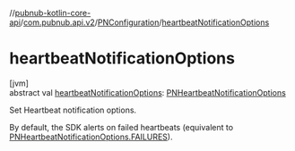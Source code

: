 //[pubnub-kotlin-core-api](../../../index.md)/[com.pubnub.api.v2](../index.md)/[PNConfiguration](index.md)/[heartbeatNotificationOptions](heartbeat-notification-options.md)

# heartbeatNotificationOptions

[jvm]\
abstract val [heartbeatNotificationOptions](heartbeat-notification-options.md): [PNHeartbeatNotificationOptions](../../../../../pubnub-kotlin/pubnub-kotlin-core-api/pubnub-kotlin-core-api/com.pubnub.api.enums/-p-n-heartbeat-notification-options/index.md)

Set Heartbeat notification options.

By default, the SDK alerts on failed heartbeats (equivalent to [PNHeartbeatNotificationOptions.FAILURES](../../../../../pubnub-kotlin/pubnub-kotlin-core-api/pubnub-kotlin-core-api/com.pubnub.api.enums/-p-n-heartbeat-notification-options/-f-a-i-l-u-r-e-s/index.md)).
